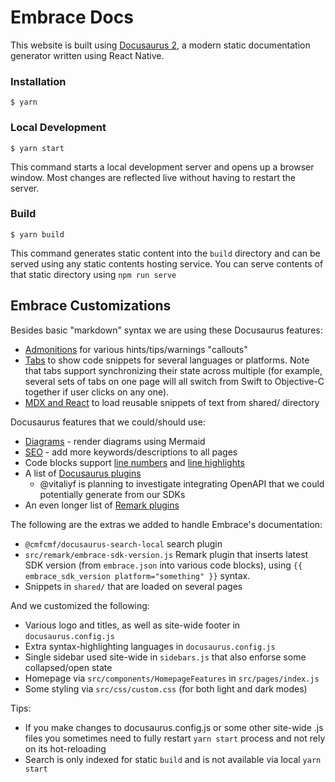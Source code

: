 # Embrace Docs

This website is built using [Docusaurus 2](https://docusaurus.io/), a modern static documentation generator written using React Native.

### Installation

```
$ yarn
```

### Local Development

```
$ yarn start
```

This command starts a local development server and opens up a browser window. Most changes are reflected live without having to restart the server.

### Build

```
$ yarn build
```

This command generates static content into the `build` directory and can be served using any static contents hosting service.
You can serve contents of that static directory using `npm run serve`

## Embrace Customizations

Besides basic "markdown" syntax we are using these Docusaurus features:

- [Admonitions](https://docusaurus.io/docs/markdown-features/admonitions) for various hints/tips/warnings "callouts"
- [Tabs](https://docusaurus.io/docs/markdown-features/tabs) to show code snippets for several languages or platforms. Note that tabs support synchronizing their state across multiple (for example, several sets of tabs on one page will all switch from Swift to Objective-C together if user clicks on any one).
- [MDX and React](https://docusaurus.io/docs/markdown-features/react) to load reusable snippets of text from shared/ directory

Docusaurus features that we could/should use:

- [Diagrams](https://docusaurus.io/docs/markdown-features/diagrams) - render diagrams using Mermaid
- [SEO](https://docusaurus.io/docs/seo) - add more keywords/descriptions to all pages
- Code blocks support [line numbers](https://docusaurus.io/docs/markdown-features/code-blocks#line-numbering) and [line highlights](https://docusaurus.io/docs/markdown-features/code-blocks#line-highlighting)
- A list of [Docusaurus plugins](https://docusaurus.io/community/resources)
  - @vitaliyf is planning to investigate integrating OpenAPI that we could potentially generate from our SDKs
- An even longer list of [Remark plugins](https://github.com/remarkjs/remark/blob/main/doc/plugins.md)

The following are the extras we added to handle Embrace's documentation:

- `@cmfcmf/docusaurus-search-local` search plugin
- `src/remark/embrace-sdk-version.js` Remark plugin that inserts latest SDK version (from `embrace.json` into various code blocks), using `{{ embrace_sdk_version platform="something" }}` syntax.
- Snippets in `shared/` that are loaded on several pages

And we customized the following:

- Various logo and titles, as well as site-wide footer in `docusaurus.config.js`
- Extra syntax-highlighting languages in `docusaurus.config.js`
- Single sidebar used site-wide in `sidebars.js` that also enforse some collapsed/open state
- Homepage via `src/components/HomepageFeatures` in `src/pages/index.js`
- Some styling via `src/css/custom.css` (for both light and dark modes)

Tips:

- If you make changes to docusaurus.config.js or some other site-wide .js files you sometimes need to fully restart `yarn start` process and not rely on its hot-reloading
- Search is only indexed for static `build` and is not available via local `yarn start`

